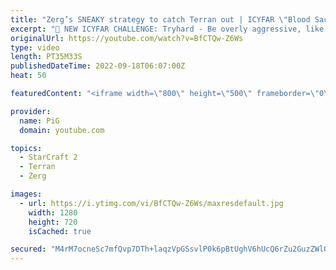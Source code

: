```yaml
---
title: "Zerg’s SNEAKY strategy to catch Terran out | ICYFAR \"Blood Sacrifice\" - StarCraft 2"
excerpt: "🤯 NEW ICYFAR CHALLENGE: Tryhard - Be overly aggressive, like way too aggressive. Extra points for creativity. Send submissions to eonblu95@gmail.com as attachment AND only ICYFAR as the subject. Max 1 replay per person. Latest submission is on the 3rd October -- 🤯 In this week’s episode of I Cast Your"
originalUrl: https://youtube.com/watch?v=BfCTQw-Z6Ws
type: video
length: PT35M33S
publishedDateTime: 2022-09-18T06:07:00Z
heat: 50

featuredContent: "<iframe width=\"800\" height=\"500\" frameborder=\"0\" src=\"https://www.youtube.com/embed/BfCTQw-Z6Ws\" allow=\"accelerometer; autoplay; encrypted-media; gyroscope; picture-in-picture\" allowfullscreen></iframe>"

provider:
  name: PiG
  domain: youtube.com

topics:
  - StarCraft 2
  - Terran
  - Zerg

images:
  - url: https://i.ytimg.com/vi/BfCTQw-Z6Ws/maxresdefault.jpg
    width: 1280
    height: 720
    isCached: true

secured: "M4rM7ocneSc7mfQvp7DTh+laqzVpGSsvlP0k6pBtUghV6hUcQ6rZu2GuzZWlQiTG4C1oDU/lCoW7dlYM8yxl56+Ku6WFIuo0q+bZGfSAufBY7KZumETc8cBT5K5174FvxaOF+0AV6mn0xxxhiU8/PcBfUylsHY1cF9A32VMOz0NWqLOXFYZJE9jfG7TDHCPeHsoUji6m0AunLVcPs3VKhiCENkyBgS5UJAQPPIm5uOPz9XmHWThn1XOC5nBMhu3Ju7K2aBuVv/f1of/g0QRnSgcjBlvEd/PnC0wtjS3iTSJfmBnLeBhl8Sq45av6n+OyFtsFBxDSFpFeEBH653kTqimG0D4rda2b0AY0XBMw8ILRgry5GYDwp/GXBNGuzvwgCgba0bLfW2aydUKoIejAsVGPxKZk1gyDKODYCmecvj8=;+knNkBfhrw/ECDZx5wzOBg=="
---
```


